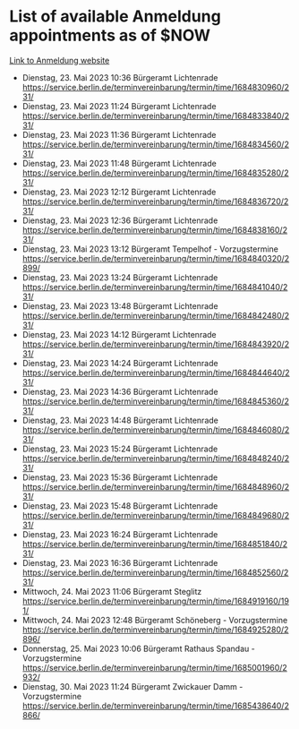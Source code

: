 # List of available Anmeldung appointments as of $NOW
[Link to Anmeldung website](https://service.berlin.de/terminvereinbarung/termin/tag.php?termin=1&anliegen[]=120686&dienstleisterlist=122210,122217,327316,122219,327312,122227,327314,122231,327346,122243,327348,122254,122252,329742,122260,329745,122262,329748,122271,327278,122273,327274,122277,327276,330436,122280,327294,122282,327290,122284,327292,122291,327270,122285,327266,122286,327264,122296,327268,150230,329760,122297,327286,122294,327284,122312,329763,122314,329775,122304,327330,122311,327334,122309,327332,317869,122281,327352,122279,329772,122283,122276,327324,122274,327326,122267,329766,122246,327318,122251,327320,122257,327322,122208,327298,122226,327300&herkunft=http%3A%2F%2Fservice.berlin.de%2Fdienstleistung%2F120686%2F)
- Dienstag, 23. Mai 2023 10:36 Bürgeramt Lichtenrade https://service.berlin.de/terminvereinbarung/termin/time/1684830960/231/
- Dienstag, 23. Mai 2023 11:24 Bürgeramt Lichtenrade https://service.berlin.de/terminvereinbarung/termin/time/1684833840/231/
- Dienstag, 23. Mai 2023 11:36 Bürgeramt Lichtenrade https://service.berlin.de/terminvereinbarung/termin/time/1684834560/231/
- Dienstag, 23. Mai 2023 11:48 Bürgeramt Lichtenrade https://service.berlin.de/terminvereinbarung/termin/time/1684835280/231/
- Dienstag, 23. Mai 2023 12:12 Bürgeramt Lichtenrade https://service.berlin.de/terminvereinbarung/termin/time/1684836720/231/
- Dienstag, 23. Mai 2023 12:36 Bürgeramt Lichtenrade https://service.berlin.de/terminvereinbarung/termin/time/1684838160/231/
- Dienstag, 23. Mai 2023 13:12 Bürgeramt Tempelhof - Vorzugstermine https://service.berlin.de/terminvereinbarung/termin/time/1684840320/2899/
- Dienstag, 23. Mai 2023 13:24 Bürgeramt Lichtenrade https://service.berlin.de/terminvereinbarung/termin/time/1684841040/231/
- Dienstag, 23. Mai 2023 13:48 Bürgeramt Lichtenrade https://service.berlin.de/terminvereinbarung/termin/time/1684842480/231/
- Dienstag, 23. Mai 2023 14:12 Bürgeramt Lichtenrade https://service.berlin.de/terminvereinbarung/termin/time/1684843920/231/
- Dienstag, 23. Mai 2023 14:24 Bürgeramt Lichtenrade https://service.berlin.de/terminvereinbarung/termin/time/1684844640/231/
- Dienstag, 23. Mai 2023 14:36 Bürgeramt Lichtenrade https://service.berlin.de/terminvereinbarung/termin/time/1684845360/231/
- Dienstag, 23. Mai 2023 14:48 Bürgeramt Lichtenrade https://service.berlin.de/terminvereinbarung/termin/time/1684846080/231/
- Dienstag, 23. Mai 2023 15:24 Bürgeramt Lichtenrade https://service.berlin.de/terminvereinbarung/termin/time/1684848240/231/
- Dienstag, 23. Mai 2023 15:36 Bürgeramt Lichtenrade https://service.berlin.de/terminvereinbarung/termin/time/1684848960/231/
- Dienstag, 23. Mai 2023 15:48 Bürgeramt Lichtenrade https://service.berlin.de/terminvereinbarung/termin/time/1684849680/231/
- Dienstag, 23. Mai 2023 16:24 Bürgeramt Lichtenrade https://service.berlin.de/terminvereinbarung/termin/time/1684851840/231/
- Dienstag, 23. Mai 2023 16:36 Bürgeramt Lichtenrade https://service.berlin.de/terminvereinbarung/termin/time/1684852560/231/
- Mittwoch, 24. Mai 2023 11:06 Bürgeramt Steglitz https://service.berlin.de/terminvereinbarung/termin/time/1684919160/191/
- Mittwoch, 24. Mai 2023 12:48 Bürgeramt Schöneberg - Vorzugstermine https://service.berlin.de/terminvereinbarung/termin/time/1684925280/2896/
- Donnerstag, 25. Mai 2023 10:06 Bürgeramt Rathaus Spandau - Vorzugstermine https://service.berlin.de/terminvereinbarung/termin/time/1685001960/2932/
- Dienstag, 30. Mai 2023 11:24 Bürgeramt Zwickauer Damm - Vorzugstermine https://service.berlin.de/terminvereinbarung/termin/time/1685438640/2866/
